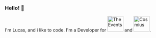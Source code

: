 ### Hello! 👋

I'm Lucas, and i like to code.
I'm a Developer for <a href="https://discord.theevents.net"><img src="https://cdn.theevents.net/images/site-icon.png" alt="TheEvents" height="50" width="50"></a> and <a href="https://cosmius.net"><img src="https://cdn.discordapp.com/icons/406801520454008832/1bd7f1129f38c5e2237b28aefbbff2a1.png" alt="Cosmius" height="50" width="50"></a>.
